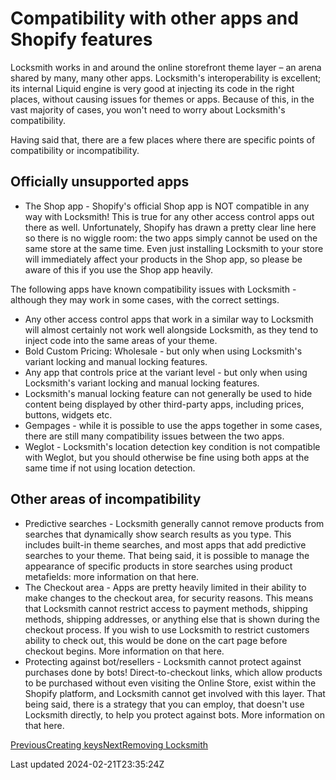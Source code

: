 # Compatibility with other apps and Shopify features

Locksmith works in and around the online storefront theme layer – an arena shared by many, many other apps. Locksmith's interoperability is excellent; its internal Liquid engine is very good at injecting its code in the right places, without causing issues for themes or apps. Because of this, in the vast majority of cases, you won't need to worry about Locksmith's compatibility.

Having said that, there are a few places where there are specific points of compatibility or incompatibility.

## Officially unsupported apps

- The Shop app - Shopify's official Shop app is NOT compatible in any way with Locksmith! This is true for any other access control apps out there as well. Unfortunately, Shopify has drawn a pretty clear line here so there is no wiggle room: the two apps simply cannot be used on the same store at the same time. Even just installing Locksmith to your store will immediately affect your products in the Shop app, so please be aware of this if you use the Shop app heavily.

The following apps have known compatibility issues with Locksmith - although they may work in some cases, with the correct settings.

- Any other access control apps that work in a similar way to Locksmith will almost certainly not work well alongside Locksmith, as they tend to inject code into the same areas of your theme.
- Bold Custom Pricing: Wholesale - but only when using Locksmith's variant locking and manual locking features.
- Any app that controls price at the variant level - but only when using Locksmith's variant locking and manual locking features.
- Locksmith's manual locking feature can not generally be used to hide content being displayed by other third-party apps, including prices, buttons, widgets etc.
- Gempages - while it is possible to use the apps together in some cases, there are still many compatibility issues between the two apps.
- Weglot - Locksmith's location detection key condition is not compatible with Weglot, but you should otherwise be fine using both apps at the same time if not using location detection.

## Other areas of incompatibility

- Predictive searches - Locksmith generally cannot remove products from searches that dynamically show search results as you type. This includes built-in theme searches, and most apps that add predictive searches to your theme. That being said, it is possible to manage the appearance of specific products in store searches using product metafields: more information on that here.
- The Checkout area - Apps are pretty heavily limited in their ability to make changes to the checkout area, for security reasons. This means that Locksmith cannot restrict access to payment methods, shipping methods, shipping addresses, or anything else that is shown during the checkout process. If you wish to use Locksmith to restrict customers ability to check out, this would be done on the cart page before checkout begins. More information on that here.
- Protecting against bot/resellers - Locksmith cannot protect against purchases done by bots! Direct-to-checkout links, which allow products to be purchased without even visiting the Online Store, exist within the Shopify platform, and Locksmith cannot get involved with this layer. That being said, there is a strategy that you can employ, that doesn't use Locksmith directly, to help you protect against bots. More information on that here.

[PreviousCreating keys](/basics/creating-keys)[NextRemoving Locksmith](/basics/removing-locksmith)

Last updated 2024-02-21T23:35:24Z